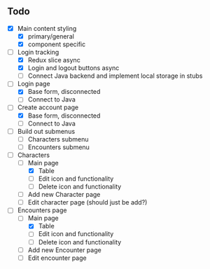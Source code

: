 ## Todo

- [x] Main content styling
  - [x] primary/general
  - [x] component specific
- [ ] Login tracking
  - [x] Redux slice async
  - [x] Login and logout buttons async
  - [ ] Connect Java backend and implement local storage in stubs
- [ ] Login page
  - [x] Base form, disconnected
  - [ ] Connect to Java
- [ ] Create account page
  - [x] Base form, disconnected
  - [ ] Connect to Java
- [ ] Build out submenus
  - [ ] Characters submenu
  - [ ] Encounters submenu
- [ ] Characters
  - [ ] Main page
    - [x] Table
    - [ ] Edit icon and functionality
    - [ ] Delete icon and functionality
  - [ ] Add new Character page
  - [ ] Edit character page (should just be add?)
- [ ] Encounters page
  - [ ] Main page
    - [x] Table
    - [ ] Edit icon and functionality
    - [ ] Delete icon and functionality
  - [ ] Add new Encounter page
  - [ ] Edit encounter page
